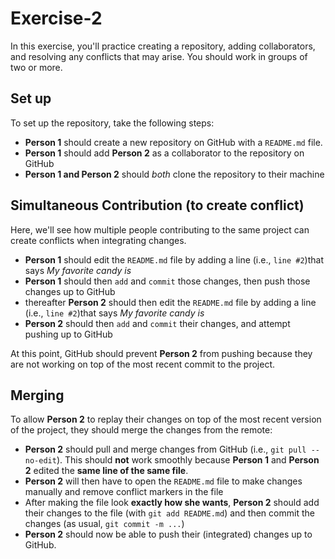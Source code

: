 # Exercise-2

In this exercise, you'll practice creating a repository, adding
collaborators, and resolving any conflicts that may arise. You should
work in groups of two or more.

## Set up

To set up the repository, take the following steps:

- **Person 1** should create a new repository on GitHub with a `README.md` file.
- **Person 1** should add **Person 2** as a collaborator to the repository on GitHub
- **Person 1 and Person 2** should _both_ clone the repository to their machine

## Simultaneous Contribution (to create conflict)

Here, we'll see how multiple people contributing to the same project
can create conflicts when integrating changes.

- **Person 1** should edit the `README.md` file by adding a line
  (i.e., `line #2`)that says _My favorite candy is <candy>_
- **Person 1** should then `add` and `commit` those changes, then push
  those changes up to GitHub
- thereafter **Person 2** should then edit the `README.md` file by adding a line
  (i.e., `line #2`)that says _My favorite candy is <candy>_
- **Person 2** should then `add` and `commit` their changes, and
  attempt pushing up to GitHub

At this point, GitHub should prevent **Person 2** from pushing because
they are not working on top of the most recent commit to the project.

## Merging

To allow **Person 2** to replay their changes on top of the most
recent version of the project, they should merge the changes from
the remote:

- **Person 2** should pull and merge changes from GitHub (i.e., `git
  pull --no-edit`). This should **not** work smoothly
  because **Person 1** and **Person 2** edited the **same line of the
  same file**.
- **Person 2** will then have to open the `README.md` file to make
  changes manually and remove conflict markers in the file
- After making the file look **exactly how she wants**, **Person 2**
  should add their changes to the file (with `git add README.md`) and then
  commit the changes (as usual, `git commit -m ...`)
- **Person 2** should now be able to push their (integrated) changes up to GitHub.
